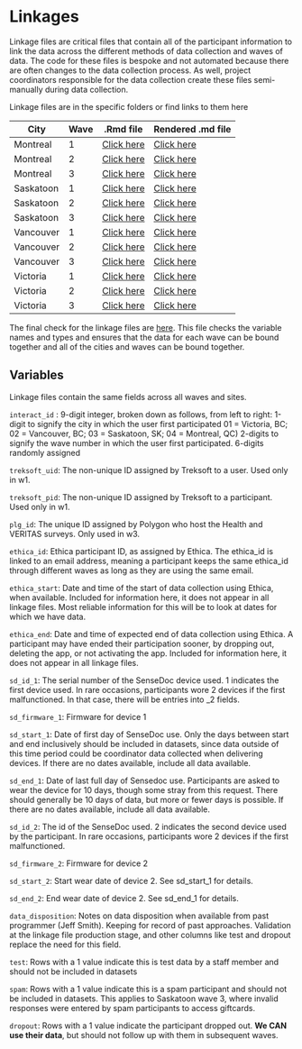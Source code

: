 # Linkages

Linkage files are critical files that contain all of the participant information to link the data across the different methods of data collection and waves of data. The code for these files is bespoke and not automated because there are often changes to the data collection process. As well, project coordinators responsible for the data collection create these files semi-manually during data collection. 

Linkage files are in the specific folders or find links to them here

| City | Wave | .Rmd file | Rendered .md file |
| ---- | ---- | --------- | ----------------- |
| Montreal | 1 | [Click here](https://github.com/TeamINTERACT/data_pipeline/blob/master/linkage/Montreal/wave1_montreal_linkage.Rmd) | [Click here](https://github.com/TeamINTERACT/data_pipeline/blob/master/linkage/Montreal/wave1_montreal_linkage.md) |
| Montreal | 2 | [Click here](https://github.com/TeamINTERACT/data_pipeline/blob/master/linkage/Montreal/wave2_montreal_linkage.Rmd) | [Click here](https://github.com/TeamINTERACT/data_pipeline/blob/master/linkage/Montreal/wave2_montreal_linkage.md) |
| Montreal | 3 | [Click here](https://github.com/TeamINTERACT/data_pipeline/blob/master/linkage/Montreal/wave3_montreal_linkage.Rmd) | [Click here](https://github.com/TeamINTERACT/data_pipeline/blob/master/linkage/Montreal/wave3_montreal_linkage.md) |
| Saskatoon | 1 | [Click here](https://github.com/TeamINTERACT/data_pipeline/blob/master/linkage/Saskatoon/wave1_saskatoon_linkage.Rmd) | [Click here](https://github.com/TeamINTERACT/data_pipeline/blob/master/linkage/Saskatoon/wave1_saskatoon_linkage.md) |
| Saskatoon | 2 | [Click here](https://github.com/TeamINTERACT/data_pipeline/blob/master/linkage/Saskatoon/wave2_saskatoon_linkage.Rmd) | [Click here](https://github.com/TeamINTERACT/data_pipeline/blob/master/linkage/Saskatoon/wave2_saskatoon_linkage.md) |
| Saskatoon | 3 | [Click here](https://github.com/TeamINTERACT/data_pipeline/blob/master/linkage/Saskatoon/wave3_saskatoon_linkage.Rmd) | [Click here](https://github.com/TeamINTERACT/data_pipeline/blob/master/linkage/Saskatoon/wave3_saskatoon_linkage.md) |
| Vancouver | 1 | [Click here](https://github.com/TeamINTERACT/data_pipeline/blob/master/linkage/Vancouver/wave1_vancouver_linkage.Rmd) | [Click here](https://github.com/TeamINTERACT/data_pipeline/blob/master/linkage/Vancouver/wave1_vancouver_linkage.md) |
| Vancouver | 2 | [Click here](https://github.com/TeamINTERACT/data_pipeline/blob/master/linkage/Vancouver/wave2_vancouver_linkage.Rmd) | [Click here](https://github.com/TeamINTERACT/data_pipeline/blob/master/linkage/Vancouver/wave2_vancouver_linkage.md) |
| Vancouver | 3 | [Click here](https://github.com/TeamINTERACT/data_pipeline/blob/master/linkage/Vancouver/wave3_vancouver_linkage.Rmd) | [Click here](https://github.com/TeamINTERACT/data_pipeline/blob/master/linkage/Vancouver/wave3_vancouver_linkage.md) |
| Victoria | 1 | [Click here](https://github.com/TeamINTERACT/data_pipeline/blob/master/linkage/Victoria/wave1_victoria_linkage.Rmd) | [Click here](https://github.com/TeamINTERACT/data_pipeline/blob/master/linkage/Victoria/wave1_victoria_linkage.md) |
| Victoria | 2 | [Click here](https://github.com/TeamINTERACT/data_pipeline/blob/master/linkage/Victoria/wave2_victoria_linkage.Rmd) | [Click here](https://github.com/TeamINTERACT/data_pipeline/blob/master/linkage/Victoria/wave2_victoria_linkage.md) |
| Victoria | 3 | [Click here](https://github.com/TeamINTERACT/data_pipeline/blob/master/linkage/Victoria/wave3_victoria_linkage.Rmd) | [Click here](https://github.com/TeamINTERACT/data_pipeline/blob/master/linkage/Victoria/wave3_victoria_linkage.md) |

The final check for the linkage files are [here](https://github.com/TeamINTERACT/data_pipeline/blob/master/linkage/Linkage%20Check.Rmd). This file checks the variable names and types and ensures that the data for each wave can be bound together and all of the cities and waves can be bound together.

## Variables

Linkage files contain the same fields across all waves and sites. 

`interact_id` : 9-digit integer, broken down as follows, from left to right:
1-digit to signify the city in which the user first participated 01 = Victoria, BC; 02 = Vancouver, BC; 03 = Saskatoon, SK; 04 = Montreal, QC)
2-digits to signify the wave number in which the user first participated.
6-digits randomly assigned

`treksoft_uid`: The non-unique ID assigned by Treksoft to a user. Used only in w1.

`treksoft_pid`: The non-unique ID assigned by Treksoft to a participant. Used only in w1.

`plg_id`: The unique ID assigned by Polygon who host the Health and VERITAS surveys. Only used in w3. 

`ethica_id`: Ethica participant ID, as assigned by Ethica. The ethica_id is linked to an email address, meaning a participant keeps the same ethica_id through different waves as long as they are using the same email. 

`ethica_start`: Date and time of the start of data collection using Ethica, when available. Included for information here, it does not appear in all linkage files. Most reliable information for this will be to look at dates for which we have data. 

`ethica_end`: Date and time of expected end of data collection using Ethica. A participant may have ended their participation sooner, by dropping out, deleting the app, or not activating the app. Included for information here, it does not appear in all linkage files.

`sd_id_1`: The serial number of the SenseDoc device used. 1 indicates the first device used. In rare occasions, participants wore 2 devices if the first malfunctioned. In that case, there will be entries into _2 fields.

`sd_firmware_1`: Firmware for device 1

`sd_start_1`: Date of first day of SenseDoc use. Only the days between start and end inclusively should be included in datasets, since data outside of this time period could be coordinator data collected when delivering devices. If there are no dates available, include all data available. 

`sd_end_1`: Date of last full day of Sensedoc use. Participants are asked to wear the device for 10 days, though some stray from this request. There should generally be 10 days of data, but more or fewer days is possible. If there are no dates available, include all data available. 

`sd_id_2`: The id of the SenseDoc used. 2 indicates the second device used by the participant. In rare occasions, participants wore 2 devices if the first malfunctioned.

`sd_firmware_2`: Firmware for device 2

`sd_start_2`: Start wear date of device 2. See sd_start_1 for details.

`sd_end_2`: End wear date of device 2. See sd_end_1 for details.

`data_disposition`: Notes on data disposition when available from past programmer (Jeff Smith). Keeping for record of past approaches. Validation at the linkage file production stage, and other columns like test and dropout replace the need for this field. 

`test`: Rows with a 1 value indicate this is test data by a staff member and should not be included in datasets

`spam`: Rows with a 1 value indicate this is a spam participant and should not be included in datasets. This applies to Saskatoon wave 3, where invalid responses were entered by spam participants to access giftcards. 

`dropout`: Rows with a 1 value indicate the participant dropped out. **We CAN use their data**, but should not follow up with them in subsequent waves.
